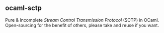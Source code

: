 ocaml-sctp
----------

Pure & Incomplete *Stream Control Transmission Protocol* (SCTP) in OCaml. Open-sourcing for the benefit of others, please take and reuse if you want.
